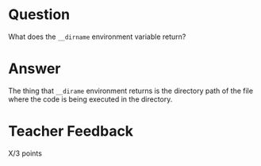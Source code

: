 # Question

What does the `__dirname` environment variable return? 

# Answer
The thing that `__dirame` environment returns is the directory path of the file where the code is being executed in the directory.

# Teacher Feedback

X/3 points